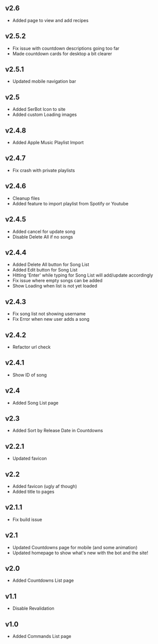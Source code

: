 ## v2.6
- Added page to view and add recipes

## v2.5.2
- Fix issue with countdown descriptions going too far
- Made countdown cards for desktop a bit clearer

## v2.5.1
- Updated mobile navigation bar

## v2.5
- Added SerBot Icon to site
- Added custom Loading images

## v2.4.8
- Added Apple Music Playlist Import

## v2.4.7
- Fix crash with private playlists

## v2.4.6
- Cleanup files
- Added feature to import playlist from Spotify or Youtube

## v2.4.5
- Added cancel for update song
- Disable Delete All if no songs

## v2.4.4
- Added Delete All button for Song List
- Added Edit button for Song List
- Hitting 'Enter' while typing for Song List will add/update accordingly
- Fix issue where empty songs can be added
- Show Loading when list is not yet loaded

## v2.4.3
- Fix song list not showing username
- Fix Error when new user adds a song

## v2.4.2
- Refactor url check

## v2.4.1
- Show ID of song

## v2.4
- Added Song List page

## v2.3
- Added Sort by Release Date in Countdowns

## v2.2.1 
- Updated favicon

## v2.2
- Added favicon (ugly af though)
- Added title to pages

## v2.1.1
- Fix build issue

## v2.1
- Updated Countdowns page for mobile (and some animation)
- Updated homepage to show what's new with the bot and the site!

## v2.0
- Added Countdowns List page

## v1.1
- Disable Revalidation

## v1.0
- Added Commands List page